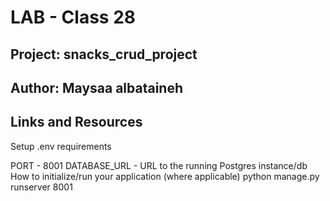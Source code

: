 # LAB - Class 28
## Project: snacks_crud_project
## Author: Maysaa albataineh
## Links and Resources
Setup .env requirements

PORT - 8001 DATABASE_URL - URL to the running Postgres instance/db How to initialize/run your application (where applicable) python manage.py runserver 8001
